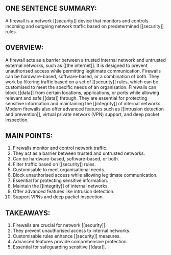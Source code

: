 ## ONE SENTENCE SUMMARY:
A firewall is a network [[security]] device that monitors and controls incoming and outgoing network traffic based on predetermined [[security]] rules.

## OVERVIEW:
A firewall acts as a barrier between a trusted internal network and untrusted external networks, such as [[the internet]]. It is designed to prevent unauthorised access while permitting legitimate communication. Firewalls can be hardware-based, software-based, or a combination of both. They work by filtering traffic based on a set of [[security]] rules, which can be customised to meet the specific needs of an organisation. Firewalls can block [[data]] from certain locations, applications, or ports while allowing relevant and safe [[data]] through. They are essential for protecting sensitive information and maintaining the [[integrity]] of internal networks. Modern firewalls also offer advanced features such as [[intrusion detection and prevention]], virtual private network (VPN) support, and deep packet inspection.

## MAIN POINTS:
1. Firewalls monitor and control network traffic.
2. They act as a barrier between trusted and untrusted networks.
3. Can be hardware-based, software-based, or both.
4. Filter traffic based on [[security]] rules.
5. Customisable to meet organisational needs.
6. Block unauthorised access while allowing legitimate communication.
7. Essential for protecting sensitive information.
8. Maintain the [[integrity]] of internal networks.
9. Offer advanced features like intrusion detection.
10. Support VPNs and deep packet inspection.

## TAKEAWAYS:
1. Firewalls are crucial for network [[security]].
2. They prevent unauthorised access to internal networks.
3. Customisable rules enhance [[security]] measures.
4. Advanced features provide comprehensive protection.
5. Essential for safeguarding sensitive [[data]].